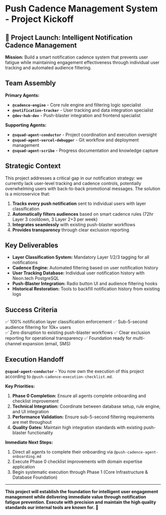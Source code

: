 # Push Cadence Management System - Project Kickoff

## 🚀 Project Launch: Intelligent Notification Cadence Management

**Mission:** Build a smart notification cadence system that prevents user fatigue while maintaining engagement effectiveness through individual user tracking and automated audience filtering.

## Team Assembly

**Primary Agents:**
- **`@cadence-engine`** - Core rule engine and filtering logic specialist
- **`@notification-tracker`** - User tracking and data integration specialist  
- **`@dev-hub-dev`** - Push-blaster integration and frontend specialist

**Supporting Agents:**
- **`@squad-agent-conductor`** - Project coordination and execution oversight
- **`@squad-agent-vercel-debugger`** - Git workflow and deployment management
- **`@squad-agent-scribe`** - Progress documentation and knowledge capture

## Strategic Context

This project addresses a critical gap in our notification strategy: we currently lack user-level tracking and cadence controls, potentially overwhelming users with back-to-back promotional messages. The solution is a microservice that:

1. **Tracks every push notification** sent to individual users with layer classification
2. **Automatically filters audiences** based on smart cadence rules (72hr Layer 3 cooldown, 3 Layer 2+3 per week)  
3. **Integrates seamlessly** with existing push-blaster workflows
4. **Provides transparency** through clear exclusion reporting

## Key Deliverables

- **Layer Classification System:** Mandatory Layer 1/2/3 tagging for all notifications
- **Cadence Engine:** Automated filtering based on user notification history
- **User Tracking Database:** Individual user notification history with Neon.tech PostgreSQL
- **Push-Blaster Integration:** Radio button UI and audience filtering hooks
- **Historical Restoration:** Tools to backfill notification history from existing logs

## Success Criteria

✅ 100% notification layer classification enforcement
✅ Sub-5-second audience filtering for 10k+ users  
✅ Zero disruption to existing push-blaster workflows
✅ Clear exclusion reporting for operational transparency
✅ Foundation ready for multi-channel expansion (email, SMS)

## Execution Handoff

**`@squad-agent-conductor`** - You now own the execution of this project according to `@push-cadence-execution-checklist.md`. 

**Key Priorities:**
1. **Phase 0 Completion:** Ensure all agents complete onboarding and checklist improvement
2. **Technical Integration:** Coordinate between database setup, rule engine, and UI integration
3. **Performance Validation:** Ensure sub-5-second filtering requirements are met throughout
4. **Quality Gates:** Maintain high integration standards with existing push-blaster functionality

**Immediate Next Steps:**
1. Direct all agents to complete their onboarding via `@push-cadence-agent-onboarding.md`
2. Execute Phase 0 checklist improvements with domain expertise application
3. Begin systematic execution through Phase 1 (Core Infrastructure & Database Foundation)

---

**This project will establish the foundation for intelligent user engagement management while delivering immediate value through notification fatigue prevention. Execute with precision and maintain the high quality standards our internal tools are known for.** 🎯